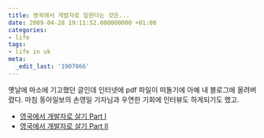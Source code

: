 ```yaml
---
title: 영국에서 개발자로 일한다는 것은...
date: 2009-04-28 19:11:52.000000000 +01:00
categories:
- life
tags:
- life in uk
meta:
  _edit_last: '1907066'
---
```

<p>옛날에 마소에 기고했던 글인데 인터넷에 pdf 파일이 떠돌기에 아예 내 블로그에 올려버렸다. 마침 동아일보의 손영일 기자님과 우연한 기회에 인터뷰도 하게되기도 했고.</p>
<ul>
<li><a href="http://simplelifeuk.files.wordpress.com/2009/04/0602-ec9881eab5adeab09cebb09cec9e90ec839ded999c12.pdf">영국에서 개발자로 살기 Part I</a></li>
<li><a href="http://simplelifeuk.files.wordpress.com/2009/04/0602-ec9881eab5adeab09cebb09cec9e90ec839ded999c21.pdf">영국에서 개발자로 살기 Part II</a></li>
</ul>
